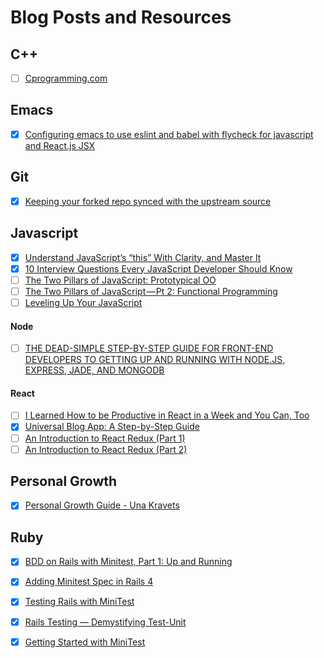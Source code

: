 # Blog Posts and Resources

## C++

- [ ] [Cprogramming.com](http://www.cprogramming.com/tutorial/lesson1.html)

## Emacs

- [x] [Configuring emacs to use eslint and babel with flycheck for javascript and React.js JSX](http://codewinds.com/blog/2015-04-02-emacs-flycheck-eslint-jsx.html)

## Git

- [x] [Keeping your forked repo synced with the upstream source](https://2buntu.com/articles/1459/keeping-your-forked-repo-synced-with-the-upstream-source/)

## Javascript

- [x] [Understand JavaScript’s “this” With Clarity, and Master It](http://javascriptissexy.com/understand-javascripts-this-with-clarity-and-master-it/)
- [x] [10 Interview Questions Every JavaScript Developer Should Know](https://medium.com/javascript-scene/10-interview-questions-every-javascript-developer-should-know-6fa6bdf5ad95#.m9xxhf3ys)
- [ ] [The Two Pillars of JavaScript: Prototypical OO](https://medium.com/javascript-scene/the-two-pillars-of-javascript-ee6f3281e7f3#.vqkb1k8m4)
- [ ] [The Two Pillars of JavaScript — Pt 2: Functional Programming](https://medium.com/javascript-scene/the-two-pillars-of-javascript-pt-2-functional-programming-a63aa53a41a4#.y333pl768)
- [ ] [Leveling Up Your JavaScript](http://developer.telerik.com/featured/leveling-up-your-javascript/?utm_source=javascriptweekly&utm_medium=email)

#### Node

- [ ] [THE DEAD-SIMPLE STEP-BY-STEP GUIDE FOR FRONT-END DEVELOPERS TO GETTING UP AND RUNNING WITH NODE.JS, EXPRESS, JADE, AND MONGODB](http://nodeschool.io/#workshoppers)

#### React

- [ ] [I Learned How to be Productive in React in a Week and You Can, Too](https://css-tricks.com/productive-in-react/)
- [x] [Universal Blog App: A Step-by-Step Guide](http://www.sitepoint.com/building-a-react-universal-blog-app-a-step-by-step-guide/?utm_source=javascriptweekly&utm_medium=email)
- [ ] [An Introduction to React Redux (Part 1)](https://shellmonger.com/2016/02/16/an-introduction-to-react-redux-part-1/)
- [ ] [An Introduction to React Redux (Part 2)](https://shellmonger.com/2016/02/19/an-introduction-to-react-redux-part-2/)

## Personal Growth

- [x] [Personal Growth Guide - Una Kravets](http://una.im/personal-goals-guide/#💁)

## Ruby

- [x] [BDD on Rails with Minitest, Part 1: Up and Running](https://semaphoreci.com/blog/2014/10/27/bdd-on-rails-with-minitest-part-1-up-and-running.html)
- [x] [Adding Minitest Spec in Rails 4](http://blowmage.com/2013/07/08/minitest-spec-rails4)
- [x] [Testing Rails with MiniTest](http://blog.crowdint.com/2013/06/14/testing-rails-with-minitest.html)
- [x] [Rails Testing — Demystifying Test-Unit](http://www.hiringthing.com/2012/08/02/rails-testing-demystifying-test-unit.html)
- [x] [Getting Started with MiniTest](http://6ftdan.com/allyourdev/2015/04/04/getting-started-with-minitest/)

